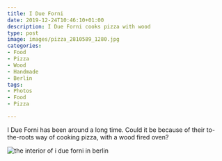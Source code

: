 ```yaml
---
title: I Due Forni
date: 2019-12-24T10:46:10+01:00
description: I Due Forni cooks pizza with wood
type: post
image: images/pizza_2810589_1280.jpg
categories:
- Food
- Pizza
- Wood
- Handmade
- Berlin
tags:
- Photos
- Food
- Pizza

---
```

I Due Forni has been around a long time. Could it be because of their to-the-roots way of cooking pizza, with a wood fired oven?

![the interior of i due forni in berlin](/resources/dueforni-interior.jpg "I Due Forni Interior")
